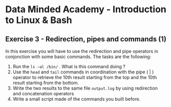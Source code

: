 # Data Minded Academy - Introduction to Linux & Bash
## Exercise 3 - Redirection, pipes and commands (1)

In this exercise you will have to use the redirection and pipe operators in conjonction with some basic commands. The tasks are the following:

1. Run the `ls –al /bin/` . What is this command doing ?
2. Use the `head` and `tail` commands in coordination with the pipe ( | ) operator to retrieve the 10th result starting from the top and the 10th result starting from the bottom.
3. Write the two results to the same file `output.log` by using redirection and concatenation operators
4. Write a small script made of the commands you built before.
